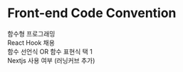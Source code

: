 # Front-end Code Convention

함수형 프로그래밍\
React Hook 채용\
함수 선언식 OR 함수 표현식 택 1\
Nextjs 사용 여부 (러닝커브 추가)
